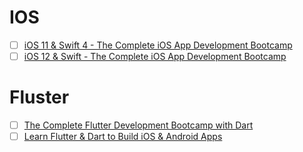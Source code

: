 # IOS
- [ ] [iOS 11 & Swift 4 - The Complete iOS App Development Bootcamp](https://www.udemy.com/ios11-app-development-bootcamp/)
- [ ] [iOS 12 & Swift - The Complete iOS App Development Bootcamp](https://www.udemy.com/ios-12-app-development-bootcamp/)

# Fluster
- [ ] [The Complete Flutter Development Bootcamp with Dart](https://www.udemy.com/flutter-bootcamp-with-dart/)
- [ ] [Learn Flutter & Dart to Build iOS & Android Apps](https://www.udemy.com/course/learn-flutter-dart-to-build-ios-android-apps/)